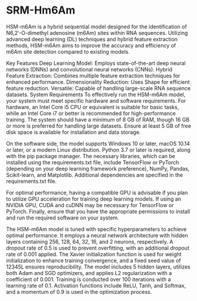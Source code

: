 # SRM-Hm6Am
HSM-m6Am is a hybrid sequential model designed for the identification of N6,2′-O-dimethyl adenosine (m6Am) sites within RNA sequences. Utilizing advanced deep learning (DL) techniques and hybrid feature extraction methods, HSM-m6Am aims to improve the accuracy and efficiency of m6Am site detection compared to existing models.

Key Features Deep Learning Model: Employs state-of-the-art deep neural networks (DNNs) and convolutional neural networks (CNNs). Hybrid Feature Extraction: Combines multiple feature extraction techniques for enhanced performance. Dimensionality Reduction: Uses Shape for efficient feature reduction. Versatile: Capable of handling large-scale RNA sequence datasets. System Requirements To effectively run the HSM-m6Am model, your system must meet specific hardware and software requirements. For hardware, an Intel Core i5 CPU or equivalent is suitable for basic tasks, while an Intel Core i7 or better is recommended for high-performance training. The system should have a minimum of 8 GB of RAM, though 16 GB or more is preferred for handling large datasets. Ensure at least 5 GB of free disk space is available for installation and data storage.

On the software side, the model supports Windows 10 or later, macOS 10.14 or later, or a modern Linux distribution. Python 3.7 or later is required, along with the pip package manager. The necessary libraries, which can be installed using the requirements.txt file, include TensorFlow or PyTorch (depending on your deep learning framework preference), NumPy, Pandas, Scikit-learn, and Matplotlib. Additional dependencies are specified in the requirements.txt file.

For optimal performance, having a compatible GPU is advisable if you plan to utilize GPU acceleration for training deep learning models. If using an NVIDIA GPU, CUDA and cuDNN may be necessary for TensorFlow or PyTorch. Finally, ensure that you have the appropriate permissions to install and run the required software on your system.

The HSM-m6Am model is tuned with specific hyperparameters to achieve optimal performance. It employs a neural network architecture with hidden layers containing 256, 128, 64, 32, 16, and 2 neurons, respectively. A dropout rate of 0.5 is used to prevent overfitting, with an additional dropout rate of 0.001 applied. The Xavier initialization function is used for weight initialization to enhance training convergence, and a fixed seed value of 12345L ensures reproducibility. The model includes 5 hidden layers, utilizes both Adam and SGD optimizers, and applies L2 regularization with a coefficient of 0.001. Training is conducted over 100 iterations with a learning rate of 0.1. Activation functions include ReLU, Tanh, and Softmax, and a momentum of 0.9 is used in the optimization process.
